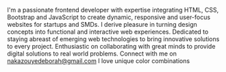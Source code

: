 I'm a passionate frontend developer with expertise integrating HTML, CSS, Bootstrap and JavaScript to create dynamic, responsive and user-focus websites for startups and SMDs. 
I derive pleasure in turning design concepts into functional and interactive web experiences.
Dedicated to staying abreast of emerging web technologies to bring innovative solutions to every project.
Enthusiastic on collaborating with great minds to provide digital solutions to real world problems.
Connect with me on nakazouyedeborah@gmail.com
I love unique color combinations

<!---
Deborahglow/Deborahglow is a ✨ special ✨ repository because its `README.md` (this file) appears on your GitHub profile.
You can click the Preview link to take a look at your changes.
--->
